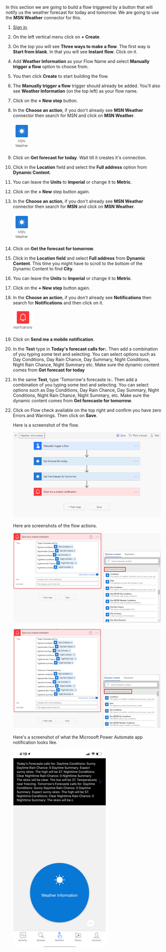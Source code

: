 In this section we are going to build a flow triggered by a button that
will notify us the weather forecast for today and tomorrow. We are going
to use the **MSN Weather** connector for this.

1.  [Sign in](https://flow.microsoft.com/?azure-portal=true). 

1.  On the left vertical menu click on **+ Create**.

1.  On the top you will see **Three ways to make a flow**. The first way
    is **Start from blank**. In that you will see **Instant flow**.
    Click on it.

1.  Add **Weather Information** as your Flow Name and select **Manually
    trigger a flow** option to choose from.

1.  You then click **Create** to start building the flow.

1.  The **Manually trigger a flow** trigger should already be added.
    You'll also see **Weather Information** (on the top left) as your
    flow name.

1.  Click on the **+ New step** button.

1.  In the **Choose an action**, if you don't already see **MSN Weather** connector then search for MSN and click on **MSN Weather**.

	![MSN weather connector icon](../media/msn-weather-connector-icon.png)

1.  Click on **Get forecast for today**. Wait till it creates it's connection.

1. Click in the **Location** field and select the **Full address** option from **Dynamic Content**.

1. You can leave the **Units** to **Imperial** or change it to **Metric**.

1. Click on the **+ New** step button again.

1. In the **Choose an action**, if you don't already see **MSN Weather** connector then search for **MSN** and click on **MSN Weather**.
	
	![MSN weather connector icon](../media/msn-weather-connector-icon.png)

1. Click on **Get the forecast for tomorrow**.

1. Click in the **Location field** and select **Full address** from **Dynamic Content**. This time you might have to scroll to the bottom of the Dynamic Content to find **City**.

1. You can leave the **Units** to **Imperial** or change it to **Metric**.

1. Click on the **+ New step** button again.

1. In the **Choose an action**, if you don't already see **Notifications** then search for **Notifications** and    then click on it.

	![Notifications connector icon](../media/notifications-connector-icon.png)

1. Click on **Send me a mobile notification**.

1. In the **Text** type in **Today's forecast calls for:**. Then
    add a combination of you typing some text and selecting. You can
    select options such as Day Conditions, Day Rain Chance, Day Summary,
    Night Conditions, Night Rain Chance, Night Summary etc. Make sure
    the dynamic content comes from **Get forecast for today**

1. In the same **Text**, type 'Tomorrow's forecaste is:. Then add
    a combination of you typing some text and selecting. You can select
    options such as Day Conditions, Day Rain Chance, Day Summary, Night
    Conditions, Night Rain Chance, Night Summary, etc. Make sure the
    dynamic content comes from **Get forecaste for tomorrow**.

1. Click on Flow check available on the top right and confirm you have
    zero Errors and Warnings. Then click on **Save**.

    Here is a screenshot of the flow.

    ![complete flow](../media/complete-flow.png)

    Here are screenshots of the flow actions.
    
    ![Notification action today's forecast](../media/notification-action-todays-forecast.png)

    ![Notification action tomorrow's forecast](../media/notification-action-tomorrows-forecast.png)

    Here's a screenshot of what the Microsoft Power Automate app
    notification looks like.

	![Weather information notification](../media/weather-information-notification.png)